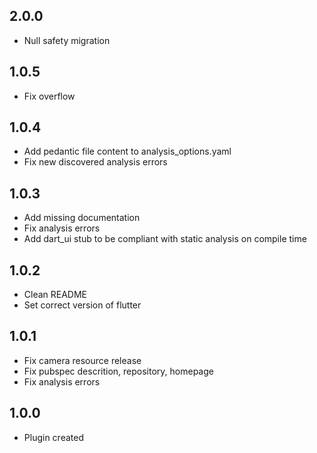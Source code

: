 ## 2.0.0

* Null safety migration

## 1.0.5

* Fix overflow

## 1.0.4

* Add pedantic file content to analysis_options.yaml
* Fix new discovered analysis errors

## 1.0.3

* Add missing documentation
* Fix analysis errors
* Add dart_ui stub to be compliant with static analysis on compile time

## 1.0.2

* Clean README
* Set correct version of flutter

## 1.0.1

* Fix camera resource release
* Fix pubspec descrition, repository, homepage
* Fix analysis errors

## 1.0.0

* Plugin created
